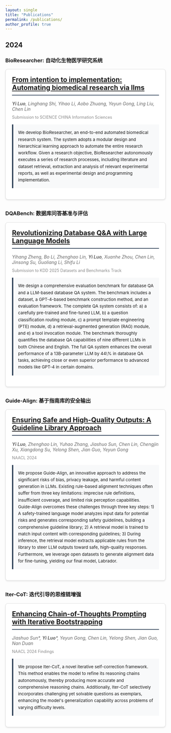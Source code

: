 ```yaml
---
layout: single
title: "Publications"
permalink: /publications/
author_profile: true
---
```


<style>
.publication-item {
    border: 1px solid #ddd;
    border-radius: 8px;
    padding: 20px;
    margin-bottom: 30px;
    background-color: #fff;
    box-shadow: 0 2px 4px rgba(0,0,0,0.1);
}

.publication-item h2 {
    margin-top: 0;
    color: #2e4057;
    border-bottom: 2px solid #2e4057;
    padding-bottom: 10px;
}

.publication-item .authors {
    color: #666;
    font-style: italic;
    margin: 10px 0;
}

.publication-item .submission {
    color: #888;
    font-size: 0.9em;
    margin-bottom: 15px;
}

.publication-item .abstract {
    background-color: #f8f9fa;
    border-left: 4px solid #2e4057;
    padding: 15px;
    margin: 15px 0;
    font-size: 0.95em;
    line-height: 1.6;
}

.publication-item .workflow {
    margin: 20px 0;
    text-align: center;
}

.publication-item .workflow img {
    max-width: 100%;
    height: auto;
    border-radius: 4px;
    box-shadow: 0 2px 4px rgba(0,0,0,0.1);
}
</style>

## 2024

### BioResearcher: 自动化生物医学研究系统
<div class="publication-item">
<h2><a href="https://arxiv.org/abs/2412.09429">From intention to implementation: Automating biomedical research via llms</a></h2>
<div class="authors"><b>Yi Luo</b>, Linghang Shi, Yihao Li, Aobo Zhuang, Yeyun Gong, Ling Liu, Chen Lin</div>
<div class="submission">Submission to SCIENCE CHINA Information Sciences</div>

<div class="abstract">
We develop BioResearcher, an end-to-end automated biomedical research system. The system adopts a modular design and hierarchical learning approach to automate the entire research workflow. Given a research objective, BioResearcher autonomously executes a series of research processes, including literature and dataset retrieval, extraction and analysis of relevant experimental reports, as well as experimental design and programming implementation.
</div>

<!-- <div class="workflow">
    <img src="/images/placeholder1.jpg" alt="Workflow Image" style="max-width: 100%; height: auto;">
</div> -->
</div>

### DQABench: 数据库问答基准与评估
<div class="publication-item">
<h2><a href="https://arxiv.org/abs/2409.04475">Revolutionizing Database Q&A with Large Language Models</a></h2>
<div class="authors">Yihang Zheng, Bo Li, Zhenghao Lin, <b>Yi Luo</b>, Xuanhe Zhou, Chen Lin, Jinsong Su, Guoliang Li, Shifu Li</div>
<div class="submission">Submission to KDD 2025 Datasets and Benchmarks Track</div>

<div class="abstract">
We design a comprehensive evaluation benchmark for database QA and a LLM-based database QA system. The benchmark includes a dataset, a GPT-4-based benchmark construction method, and an evaluation framework. The complete QA system consists of: a) a carefully pre-trained and fine-tuned LLM, b) a question classification routing module, c) a prompt template engineering (PTE) module, d) a retrieval-augmented generation (RAG) module, and e) a tool invocation module. The benchmark thoroughly quantifies the database QA capabilities of nine different LLMs in both Chinese and English. The full QA system enhances the overall performance of a 13B-parameter LLM by 44\% in database QA tasks, achieving close or even superior performance to advanced models like GPT-4 in certain domains.
</div>

<!-- <div class="workflow">
    <img src="/images/placeholder2.jpg" alt="Workflow Image" style="max-width: 100%; height: auto;">
</div> -->
</div>

### Guide-Align: 基于指南库的安全输出
<div class="publication-item">
<h2><a href="https://arxiv.org/abs/2403.11838">Ensuring Safe and High-Quality Outputs: A Guideline Library Approach</a></h2>
<div class="authors"><b>Yi Luo</b>, Zhenghao Lin, Yuhao Zhang, Jiashuo Sun, Chen Lin, Chengjin Xu, Xiangdong Su, Yelong Shen, Jian Guo, Yeyun Gong</div>
<div class="submission">NAACL 2024</div>

<div class="abstract">
We propose Guide-Align, an innovative approach to 
address the significant risks of bias, privacy 
leakage, and harmful content generation in LLMs. 
Existing rule-based alignment techniques often 
suffer from three key limitations: imprecise rule 
definitions, insufficient coverage, and limited 
risk perception capabilities. Guide-Align overcomes 
these challenges through three key steps: 1) A 
safety-trained language model analyzes input data 
for potential risks and generates corresponding 
safety guidelines, building a comprehensive 
guideline library; 2) A retrieval model is trained 
to match input content with corresponding 
guidelines; 3) During inference, the retrieval 
model extracts applicable rules from the library to 
steer LLM outputs toward safe, high-quality 
responses. Furthermore, we leverage open datasets 
to generate alignment data for fine-tuning, 
yielding our final model, Labrador.
</div>

<!-- <div class="workflow">
    <img src="/images/placeholder3.jpg" alt="Workflow Image" style="max-width: 100%; height: auto;">
</div> -->
</div>

### Iter-CoT: 迭代引导的思维链增强
<div class="publication-item">
<h2><a href="https://arxiv.org/abs/2304.11657">Enhancing Chain-of-Thoughts Prompting with Iterative Bootstrapping</a></h2>
<div class="authors">Jiashuo Sun*, <b>Yi Luo</b>*, Yeyun Gong, Chen Lin, Yelong Shen, Jian Guo, Nan Duan</div>
<div class="submission">NAACL 2024 Findings</div>

<div class="abstract">
We propose Iter-CoT, a novel iterative self-correction framework. This method enables the model to refine its reasoning chains autonomously, thereby producing more accurate and comprehensive reasoning chains. Additionally, Iter-CoT selectively incorporates challenging yet solvable questions as exemplars, enhancing the model's generalization capability across problems of varying difficulty levels.
</div>

<!-- <div class="workflow">
    <img src="/images/placeholder4.jpg" alt="Workflow Image" style="max-width: 100%; height: auto;">
</div> -->

</div>
